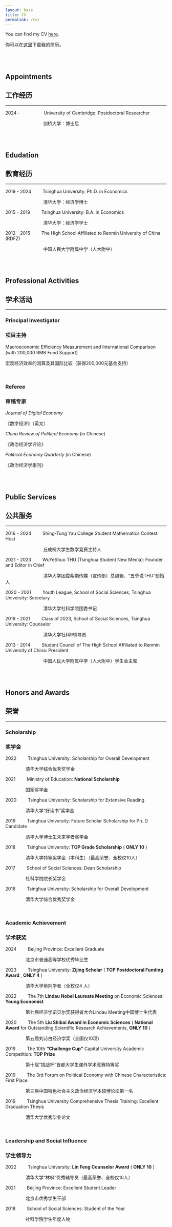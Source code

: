 ```yaml
---
layout: base
title: CV
permalink: /cv/
---
```


You can find my CV [here](http://39.98.141.84:3838/iMarxTool/CV_Chong_Liu.pdf).

你可以在[这里](http://39.98.141.84:3838/iMarxTool/简历_刘充.pdf)下载我的简历。

<br/>
<br/>

## Appointments
## 工作经历

------

2024 - &nbsp; &nbsp; &nbsp; &nbsp; &nbsp; &nbsp; &nbsp; &nbsp; &nbsp; University of Cambridge: Postdoctoral Researcher

&nbsp; &nbsp; &nbsp; &nbsp; &nbsp; &nbsp; &nbsp; &nbsp; &nbsp; &nbsp; &nbsp; &nbsp; &nbsp; &nbsp; &nbsp; 剑桥大学：博士后

<br/>
<br/>

## Edudation
## 教育经历

------

2019 - 2024 &nbsp; &nbsp; &nbsp; &nbsp; Tsinghua University: Ph.D. in Economics

&nbsp; &nbsp; &nbsp; &nbsp; &nbsp; &nbsp; &nbsp; &nbsp; &nbsp; &nbsp; &nbsp; &nbsp; &nbsp; &nbsp; &nbsp; 清华大学：经济学博士

2015 - 2019 &nbsp; &nbsp; &nbsp; &nbsp; Tsinghua University: B.A. in Economics

&nbsp; &nbsp; &nbsp; &nbsp; &nbsp; &nbsp; &nbsp; &nbsp; &nbsp; &nbsp; &nbsp; &nbsp; &nbsp; &nbsp; &nbsp; 清华大学：经济学学士

2012 - 2015 &nbsp; &nbsp; &nbsp; &nbsp; The High School Affiliated to Renmin University of China (RDFZ)

&nbsp; &nbsp; &nbsp; &nbsp; &nbsp; &nbsp; &nbsp; &nbsp; &nbsp; &nbsp; &nbsp; &nbsp; &nbsp; &nbsp; &nbsp; 中国人民大学附属中学（人大附中）

<br/>
<br/>

## Professional Activities
## 学术活动

-----
### Principal Investigator
### 项目主持

Macroeconomic Eﬀiciency Measurement and International Comparison (with 200,000 RMB Fund Support)

宏观经济效率的测算及其国际比较（获得200,000元基金支持）

<br/>

### Referee
### 审稿专家

*Journal of Digital Economy*

《数字经济》（英文）

*China Review of Political Economy* (in Chinese)

《政治经济学评论》

*Political Economy Quarterly* (in Chinese)

《政治经济学季刊》

<br/>
<br/>

## Public Services
## 公共服务

-----

2016 - 2024 &nbsp; &nbsp; &nbsp; &nbsp; Shing-Tung Yau College Student Mathematics Contest: Host

&nbsp; &nbsp; &nbsp; &nbsp; &nbsp; &nbsp; &nbsp; &nbsp; &nbsp; &nbsp; &nbsp; &nbsp; &nbsp; &nbsp; &nbsp; 丘成桐大学生数学竞赛主持人

2021 - 2023 &nbsp; &nbsp; &nbsp; &nbsp; WuYeShuo THU (Tsinghua Student New Media): Founder and Editor in Chief

&nbsp; &nbsp; &nbsp; &nbsp; &nbsp; &nbsp; &nbsp; &nbsp; &nbsp; &nbsp; &nbsp; &nbsp; &nbsp; &nbsp; &nbsp; 清华大学团委紫荆传媒（宣传部）总编辑、“五爷说THU”创始人

2020 - 2021 &nbsp; &nbsp; &nbsp; &nbsp; Youth League, School of Social Sciences, Tsinghua University: Secretary

&nbsp; &nbsp; &nbsp; &nbsp; &nbsp; &nbsp; &nbsp; &nbsp; &nbsp; &nbsp; &nbsp; &nbsp; &nbsp; &nbsp; &nbsp; 清华大学社科学院团委书记

2019 - 2021 &nbsp; &nbsp; &nbsp; &nbsp; Class of 2023, School of Social Sciences, Tsinghua University: Counselor

&nbsp; &nbsp; &nbsp; &nbsp; &nbsp; &nbsp; &nbsp; &nbsp; &nbsp; &nbsp; &nbsp; &nbsp; &nbsp; &nbsp; &nbsp; 清华大学社科9辅导员

2013 - 2014 &nbsp; &nbsp; &nbsp; &nbsp; Student Council of The High School Affiliated to Renmin University of China: President

&nbsp; &nbsp; &nbsp; &nbsp; &nbsp; &nbsp; &nbsp; &nbsp; &nbsp; &nbsp; &nbsp; &nbsp; &nbsp; &nbsp; &nbsp; 中国人民大学附属中学（人大附中）学生会主席

<br/>
<br/>

## Honors and Awards
## 荣誉

-----

### Scholarship
### 奖学金

2022 &nbsp; &nbsp; &nbsp; &nbsp; Tsinghua University: Scholarship for Overall Development

&nbsp; &nbsp; &nbsp; &nbsp; &nbsp; &nbsp; &nbsp; &nbsp; 清华大学综合优秀奖学金

2021 &nbsp; &nbsp; &nbsp; &nbsp; Ministry of Education: **National Scholarship**

&nbsp; &nbsp; &nbsp; &nbsp; &nbsp; &nbsp; &nbsp; &nbsp; 国家奖学金

2020 &nbsp; &nbsp; &nbsp; &nbsp; Tsinghua University: Scholarship for Extensive Reading

&nbsp; &nbsp; &nbsp; &nbsp; &nbsp; &nbsp; &nbsp; &nbsp; 清华大学“好读书”奖学金

2019 &nbsp; &nbsp; &nbsp; &nbsp; Tsinghua University: Future Scholar Scholarship for Ph. D Candidate

&nbsp; &nbsp; &nbsp; &nbsp; &nbsp; &nbsp; &nbsp; &nbsp; 清华大学博士生未来学者奖学金

2018 &nbsp; &nbsp; &nbsp; &nbsp; Tsinghua University: **TOP Grade Scholarship** ( **ONLY 10** )

&nbsp; &nbsp; &nbsp; &nbsp; &nbsp; &nbsp; &nbsp; &nbsp; 清华大学特等奖学金（本科生）（最高荣誉、全校仅10人）

2017 &nbsp; &nbsp; &nbsp; &nbsp; School of Social Sciences: Dean Scholarship

&nbsp; &nbsp; &nbsp; &nbsp; &nbsp; &nbsp; &nbsp; &nbsp; 社科学院院长奖学金

2016 &nbsp; &nbsp; &nbsp; &nbsp; Tsinghua University: Scholarship for Overall Development

&nbsp; &nbsp; &nbsp; &nbsp; &nbsp; &nbsp; &nbsp; &nbsp; 清华大学综合优秀奖学金

<br/>

### Academic Achievement
### 学术获奖

2024 &nbsp; &nbsp; &nbsp; &nbsp; Beijing Province: Excellent Graduate

&nbsp; &nbsp; &nbsp; &nbsp; &nbsp; &nbsp; &nbsp; &nbsp; 北京市普通高等学校优秀毕业生

2023 &nbsp; &nbsp; &nbsp; &nbsp; Tsinghua University: **Zijing Scholar** ( **TOP Postdoctoral Funding Award** , **ONLY 4** )

&nbsp; &nbsp; &nbsp; &nbsp; &nbsp; &nbsp; &nbsp; &nbsp; 清华大学紫荆学者（全校仅4 人）

2022 &nbsp; &nbsp; &nbsp; &nbsp; The 7th **Lindau Nobel Laureate Meeting** on Economic Sciences: **Young Economist**

&nbsp; &nbsp; &nbsp; &nbsp; &nbsp; &nbsp; &nbsp; &nbsp; 第七届经济学诺贝尔奖获得者大会Lindau Meeting中国博士生代表

2020 &nbsp; &nbsp; &nbsp; &nbsp; The 5th **Liu Shibai Award in Economic Sciences** ( **National Award** for Outstanding Scientific Research Achievements, **ONLY 10** )

&nbsp; &nbsp; &nbsp; &nbsp; &nbsp; &nbsp; &nbsp; &nbsp; 第五届刘诗白经济学奖（全国仅10项）

2019 &nbsp; &nbsp; &nbsp; &nbsp; The 10th **“Challenge Cup”** Capital University Academic Competition: **TOP Prize**

&nbsp; &nbsp; &nbsp; &nbsp; &nbsp; &nbsp; &nbsp; &nbsp; 第十届“挑战杯”首都大学生课外学术竞赛特等奖

2019 &nbsp; &nbsp; &nbsp; &nbsp; The 3rd Forum on Political Economy with Chinese Characteristics: First Place

&nbsp; &nbsp; &nbsp; &nbsp; &nbsp; &nbsp; &nbsp; &nbsp; 第三届中国特色社会主义政治经济学本硕博论坛第一名

2019 &nbsp; &nbsp; &nbsp; &nbsp; Tsinghua University Comprehensive Thesis Training: Excellent Graduation Thesis

&nbsp; &nbsp; &nbsp; &nbsp; &nbsp; &nbsp; &nbsp; &nbsp; 清华大学优秀毕业论文

<br/>

### Leadership and Social Influence
### 学生领导力

2022 &nbsp; &nbsp; &nbsp; &nbsp; Tsinghua University: **Lin Feng Counselor Award** ( **ONLY 10** )

&nbsp; &nbsp; &nbsp; &nbsp; &nbsp; &nbsp; &nbsp; &nbsp; 清华大学“林枫”优秀辅导员（最高荣誉、全校仅10人）

2021 &nbsp; &nbsp; &nbsp; &nbsp; Beijing Province: Excellent Student Leader

&nbsp; &nbsp; &nbsp; &nbsp; &nbsp; &nbsp; &nbsp; &nbsp; 北京市优秀学生干部

2018 &nbsp; &nbsp; &nbsp; &nbsp; School of Social Sciences: Student of the Year

&nbsp; &nbsp; &nbsp; &nbsp; &nbsp; &nbsp; &nbsp; &nbsp; 社科学院学生年度人物

<br/>
<br/>

